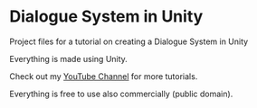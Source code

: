 # Dialogue System in Unity
Project files for a tutorial on creating a Dialogue System in Unity

Everything is made using Unity.

Check out my [YouTube Channel](http://youtube.com/brackeys) for more tutorials.

Everything is free to use also commercially (public domain).